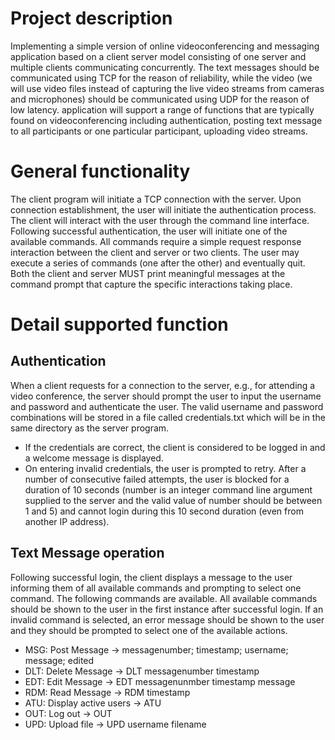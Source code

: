 # Project description

Implementing a simple version of online videoconferencing and messaging application based on a client server model consisting of one server and multiple clients communicating concurrently. The text messages should be communicated using TCP for the reason of reliability, while the video (we will use video files instead of capturing the live video streams from cameras and microphones) should be communicated using UDP for the reason of low latency. application will support a range of functions that are typically found on videoconferencing including authentication, posting text message to all participants or one particular participant, uploading video streams.

# General functionality

The client program will initiate a TCP connection with the server. Upon connection establishment, the user will initiate the authentication process. The client will interact with the user through the command line interface. Following successful authentication, the user will initiate one of the available commands. All commands require a simple request response interaction between the client and server or two clients. The user may execute a series of commands (one after the other) and eventually quit. Both the client and server MUST print meaningful messages at the command prompt that capture the specific interactions taking place.

# Detail supported function
## Authentication
When a client requests for a connection to the server, e.g., for attending a video conference, the server should prompt the user to input the username and password and authenticate the user. The valid username and password combinations will be stored in a file called credentials.txt which will be in the same directory as the server program.
* If the credentials are correct, the client is considered to be logged in and a welcome message is displayed.
* On entering invalid credentials, the user is prompted to retry. After a number of consecutive failed attempts, the user is blocked for a duration of 10 seconds (number is an integer command line argument supplied to the server and the valid value of number should be between 1 and 5) and cannot login during this 10 second duration (even from another IP address).

## Text Message operation
Following successful login, the client displays a message to the user informing them of all available commands and prompting to select one command. The following commands are available. All available commands should be shown to the user in the first instance after successful login. If an invalid command is selected, an error message should be shown to the user and they should be prompted to select one of the available actions.

* MSG: Post Message -> messagenumber; timestamp; username; message; edited
* DLT: Delete Message -> DLT messagenumber timestamp
* EDT: Edit Message -> EDT messagenunmber timestamp message
* RDM: Read Message -> RDM timestamp
* ATU: Display active users -> ATU
* OUT: Log out -> OUT
* UPD: Upload file -> UPD username filename
